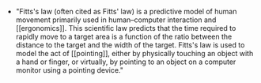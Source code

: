 - "Fitts's law (often cited as Fitts' law) is a predictive model of human movement primarily used in human–computer interaction and [[ergonomics]]. This scientific law predicts that the time required to rapidly move to a target area is a function of the ratio between the distance to the target and the width of the target. Fitts's law is used to model the act of [[pointing]], either by physically touching an object with a hand or finger, or virtually, by pointing to an object on a computer monitor using a pointing device."
